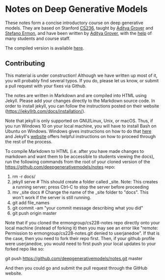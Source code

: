 # Notes on Deep Generative Models

These notes form a concise introductory course on deep generative models. They are based on Stanford [CS236](https://deepgenerativemodels.github.io/), taught by [Aditya Grover](http://aditya-grover.github.io/) and [Stefano Ermon](http://cs.stanford.edu/~ermon/), and have been written by [Aditya Grover](http://aditya-grover.github.io/), with the [help](https://github.com/deepgenerativemodels/notes/commits/master) of many students and course staff.

The compiled version is available [here](https://deepgenerativemodels.github.io/notes/index.html).

## Contributing

This material is under construction! Although we have written up most of it, you will probably find several typos. If you do, please let us know, or submit a pull request with your fixes via Github.


The notes are written in Markdown and are compiled into HTML using Jekyll. Please add your changes directly to the Markdown source code. In order to install jekyll, you can follow the instructions posted on their website (https://jekyllrb.com/docs/installation/). 

Note that jekyll is only supported on GNU/Linux, Unix, or macOS. Thus, if you run Windows 10 on your local machine, you will have to install Bash on Ubuntu on Windows. Windows gives instructions on how to do that <a href="https://docs.microsoft.com/en-us/windows/wsl/install-win10">here</a> and Jekyll's <a href="https://jekyllrb.com/docs/windows/">website</a> offers helpful instructions on how to proceed through the rest of the process.

To compile Markdown to HTML (i.e. after you have made changes to markdown and want them to be accessible to students viewing the docs), 
run the following commands from the root of your cloned version of the https://github.com/deepgenerativemodels/notes repo:
1) rm -r docs/
2) jekyll serve  # This should create a folder called _site. Note: This creates a running server; press Ctrl-C to stop the server before proceeding
3) mv _site docs  # Change the name of the _site folder to "docs". This won't work if the server is still running.
4) git add file_names
5) git commit -am "your commit message describing what you did"
6) git push origin master

Note that if you cloned the ermongroup/cs228-notes repo directly onto your local machine (instead of forking it) then you may see an error like "remote: Permission to ermongroup/cs228-notes.git denied to userjanedoe". If that is the case, then you need to fork their repo first. Then, if your github profile were userjanedoe, you would need to first push your local updates to your forked repo like so:

git push https://github.com/deepgenerativemodels/notes.git master

And then you could go and submit the pull request through the GitHub website.
